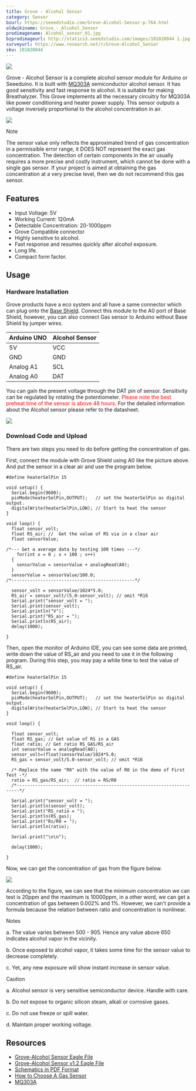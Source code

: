 ```yaml
---
title: Grove - Alcohol Sensor
category: Sensor
bzurl: https://seeedstudio.com/Grove-Alcohol-Sensor-p-764.html
oldwikiname: Grove_-_Alcohol_Sensor
prodimagename: Alcohol_sensor_01.jpg
bzprodimageurl: http://statics3.seeedstudio.com/images/101020044 1.jpg
surveyurl: https://www.research.net/r/Grove-Alcohol_Sensor
sku: 101020044
---
```


![](/assets/Grove-Alcohol_Sensor/img/Alcohol_sensor_01.jpg)

Grove - Alcohol Sensor is a complete alcohol sensor module for Arduino or Seeeduino. It is built with [MQ303A](/assets/Grove-Alcohol_Sensor/res/MQ303A.pdf) semiconductor alcohol sensor. It has good sensitivity and fast response to alcohol. It is suitable for making Breathalyzer. This Grove implements all the necessary circuitry for MQ303A like power conditioning and heater power supply. This sensor outputs a voltage inversely proportional to the alcohol concentration in air.

[![](/assets/common/Get_One_Now_Banner.png)](http://www.seeedstudio.com/Grove-Alcohol-Sensor-p-764.html)

<div class="admonition danger">
<p class="admonition-title">Note</p>
The sensor value only reflects the approximated trend of gas concentration in a permissible error range, it DOES NOT represent the exact gas concentration. The detection of certain components in the air usually requires a more precise and costly instrument, which cannot be done with a single gas sensor. If your project is aimed at obtaining the gas concentration at a very precise level, then we do not recommend this gas sensor.
</div>

Features
--------

-   Input Voltage: 5V
-   Working Current: 120mA
-   Detectable Concentration: 20-1000ppm
-   Grove Compatible connector
-   Highly sensitive to alcohol.
-   Fast response and resumes quickly after alcohol exposure.
-   Long life.
-   Compact form factor.

Usage
-----

### Hardware Installation

Grove products have a eco system and all have a same connector which can plug onto the [Base Shield](/index.php?title=Base_shield_v2Anduselang=en). Connect this module to the A0 port of Base Shield, however, you can also connect Gas sensor to Arduino without Base Shield by jumper wires.

| Arduino UNO | Alcohol Sensor |
|-------------|----------------|
| 5V          | VCC            |
| GND         | GND            |
| Analog A1   | SCL            |
| Analog A0   | DAT            |

You can gain the present voltage through the DAT pin of sensor. Sensitivity can be regulated by rotating the potentiometer. <font color="Red">Please note the best preheat time of the sensor is above 48 hours</font>. For the detailed information about the Alcohol sensor please refer to the datasheet.

![](/assets/Grove-Alcohol_Sensor/img/Twig_Alcohol_Sensor_Connected_To_Seeeduino_via_BaseStem.jpg)

### Download Code and Upload

There are two steps you need to do before getting the concentration of gas.

First, connect the module with Grove Shield using A0 like the picture above. And put the sensor in a clear air and use the program below.

```
#define heaterSelPin 15
 
void setup() {
  Serial.begin(9600);
  pinMode(heaterSelPin,OUTPUT);   // set the heaterSelPin as digital output.
  digitalWrite(heaterSelPin,LOW); // Start to heat the sensor
}
 
void loop() {
  float sensor_volt; 
  float RS_air; //  Get the value of RS via in a clear air
  float sensorValue;
 
/*--- Get a average data by testing 100 times ---*/   
    for(int x = 0 ; x < 100 ; x++)
  {
    sensorValue = sensorValue + analogRead(A0);
  }
  sensorValue = sensorValue/100.0;
/*-----------------------------------------------*/
 
  sensor_volt = sensorValue/1024*5.0;
  RS_air = sensor_volt/(5.0-sensor_volt); // omit *R16
  Serial.print("sensor_volt = ");
  Serial.print(sensor_volt);
  Serial.println("V");
  Serial.print("RS_air = ");
  Serial.println(RS_air);
  delay(1000);
 
}
```

Then, open the monitor of Arduino IDE, you can see some data are printed, write down the value of RS_air and you need to use it in the following program. During this step, you may pay a while time to test the value of RS_air.

```
#define heaterSelPin 15
 
void setup() {
  Serial.begin(9600);
  pinMode(heaterSelPin,OUTPUT);   // set the heaterSelPin as digital output.
  digitalWrite(heaterSelPin,LOW); // Start to heat the sensor  
}
 
void loop() {
 
  float sensor_volt;
  float RS_gas; // Get value of RS in a GAS
  float ratio; // Get ratio RS_GAS/RS_air
  int sensorValue = analogRead(A0);
  sensor_volt=(float)sensorValue/1024*5.0;
  RS_gas = sensor_volt/5.0-sensor_volt; // omit *R16
 
  /*-Replace the name "R0" with the value of R0 in the demo of First Test -*/
  ratio = RS_gas/RS_air;  // ratio = RS/R0 
  /*-----------------------------------------------------------------------*/
 
  Serial.print("sensor_volt = ");
  Serial.println(sensor_volt);
  Serial.print("RS_ratio = ");
  Serial.println(RS_gas);
  Serial.print("Rs/R0 = ");
  Serial.println(ratio);
 
  Serial.print("\n\n");
 
  delay(1000);
 
}
```

Now, we can get the concentration of gas from the figure below.

![](/assets/Grove-Alcohol_Sensor/img/Gas_Sensor_5.png)

According to the figure, we can see that the minimum concentration we can test is 20ppm and the maximum is 10000ppm, in a other word, we can get a concentration of gas between 0.002% and 1%. However, we can't provide a formula because the relation between ratio and concentration is nonlinear.

<div class="admonition note">
<p class="admonition-title">Notes</p>
<p> a. The value varies between 500 - 905. Hence any value above 650 indicates alcohol vapor in the vicinity.</p>
<p> b. Once exposed to alcohol vapor, it takes some time for the sensor value to decrease completely.</p>
<p> c. Yet, any new exposure will show instant increase in sensor value.</p>
</div>


<div class="admonition danger">
<p class="admonition-title">Caution</p>
<p> a. Alcohol sensor is very sensitive semiconductor device. Handle with care.</p>
<p> b. Do not expose to organic silicon steam, alkali or corrosive gases.</p>
<p> c. Do not use freeze or spill water.</p>
<p> d. Maintain proper working voltage.</p>
</div>

Resources
---------

- [Grove-Alcohol Sensor Eagle File](/assets/Grove-Alcohol_Sensor/res/Twig_-_Alcohol_Sensor_Eagle_Files.zip)
- [Grove-Alcohol Sensor v1.2 Eagle File](/assets/Grove-Alcohol_Sensor/res/Grove-Alcohol_Sensor_sch_pcbv1.2.zip)
- [Schematics in PDF Format](/assets/Grove-Alcohol_Sensor/res/Twig_Alcohol_Sensor_v0.9b_scehmatic.pdf)
- [How to Choose A Gas Sensor](/How_to_choose_A_Gas_Sensor)
- [MQ303A](/assets/Grove-Alcohol_Sensor/res/MQ303A.pdf)

<!-- This Markdown file was created from http://www.seeedstudio.com/wiki/Grove_-_Alcohol_Sensor -->
